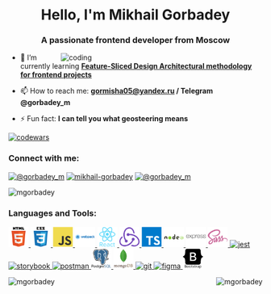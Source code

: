 <h1 align="center">Hello, I'm Mikhail Gorbadey</h1>
<h3 align="center">A passionate frontend developer from Moscow</h3>
<img align="right" alt="coding" width="400" src="https://c.tenor.com/2uyENRmiUt0AAAAC/coding.gif">

- 🌱 I’m currently learning [**Feature-Sliced Design Architectural methodology for frontend projects**](https://feature-sliced.design/)

- 📫 How to reach me: **gormisha05@yandex.ru / Telegram @gorbadey_m**

- ⚡ Fun fact: **I can tell you what geosteering means**


<a href="https://www.codewars.com/" target="blank"><img alt="codewars" src="https://www.codewars.com/users/mgorbadey/badges/large"></a>

<h3 align="left">Connect with me:</h3>
<p align="left">
<a href="https://t.me/gorbadey_m" target="_blank"><img align="center" src="https://upload.wikimedia.org/wikipedia/commons/thumb/8/83/Telegram_2019_Logo.svg/800px-Telegram_2019_Logo.svg.png" alt="@gorbadey_m" height="40" width="40" /></a>
<a href="https://linkedin.com/in/mikhail-gorbadey" target="_blank"><img align="center" src="https://raw.githubusercontent.com/rahuldkjain/github-profile-readme-generator/master/src/images/icons/Social/linked-in-alt.svg" alt="mikhail-gorbadey" height="40" width="40" /></a>
<a href="https://instagram.com/@gorbadey_m" target="_blank"><img align="center" src="https://raw.githubusercontent.com/rahuldkjain/github-profile-readme-generator/master/src/images/icons/Social/instagram.svg" alt="@gorbadey_m" height="40" width="40" /></a>
</p>

<p align="left"> <img src="https://komarev.com/ghpvc/?username=mgorbadey&label=Profile%20views&color=0e75b6&style=flat" alt="mgorbadey" /> </p>

<h3 align="left">Languages and Tools:</h3>
<p align="left"> <a href="https://www.w3.org/html/" target="_blank" rel="noreferrer"> <img src="https://raw.githubusercontent.com/devicons/devicon/master/icons/html5/html5-original-wordmark.svg" alt="html5" width="40" height="40"/> </a><a href="https://www.w3schools.com/css/" target="_blank" rel="noreferrer"> <img src="https://raw.githubusercontent.com/devicons/devicon/master/icons/css3/css3-original-wordmark.svg" alt="css3" width="40" height="40"/> </a><a href="https://developer.mozilla.org/en-US/docs/Web/JavaScript" target="_blank" rel="noreferrer"> <img src="https://raw.githubusercontent.com/devicons/devicon/master/icons/javascript/javascript-original.svg" alt="javascript" width="40" height="40"/> </a> <a href="https://webpack.js.org" target="_blank" rel="noreferrer"> <img src="https://raw.githubusercontent.com/devicons/devicon/d00d0969292a6569d45b06d3f350f463a0107b0d/icons/webpack/webpack-original-wordmark.svg" alt="webpack" width="40" height="40"/> </a> <a href="https://reactjs.org/" target="_blank" rel="noreferrer"> <img src="https://raw.githubusercontent.com/devicons/devicon/master/icons/react/react-original-wordmark.svg" alt="react" width="40" height="40"/> </a> <a href="https://redux.js.org" target="_blank" rel="noreferrer"> <img src="https://raw.githubusercontent.com/devicons/devicon/master/icons/redux/redux-original.svg" alt="redux" width="40" height="40"/> </a> <a href="https://www.typescriptlang.org/" target="_blank" rel="noreferrer"> <img src="https://raw.githubusercontent.com/devicons/devicon/master/icons/typescript/typescript-original.svg" alt="typescript" width="40" height="40"/> </a><a href="https://nodejs.org" target="_blank" rel="noreferrer"> <img src="https://raw.githubusercontent.com/devicons/devicon/master/icons/nodejs/nodejs-original-wordmark.svg" alt="nodejs" width="40" height="40"/> </a><a href="https://expressjs.com" target="_blank" rel="noreferrer"> <img src="https://raw.githubusercontent.com/devicons/devicon/master/icons/express/express-original-wordmark.svg" alt="express" width="40" height="40"/></a><a href="https://sass-lang.com" target="_blank" rel="noreferrer"> <img src="https://raw.githubusercontent.com/devicons/devicon/master/icons/sass/sass-original.svg" alt="sass" width="40" height="40"/> </a><a href="https://jestjs.io" target="_blank" rel="noreferrer"> <img src="https://www.vectorlogo.zone/logos/jestjsio/jestjsio-icon.svg" alt="jest" width="40" height="40"/> </a><a href="https://storybook.js.org/" target="_blank" rel="noreferrer"> <img src="https://duncanleung.com/static/4754115ddd48b63d252f8014e9a86177/92ab1/storybook.png" alt="storybook" width="40" height="40"/> </a><a href="https://postman.com" target="_blank" rel="noreferrer"> <img src="https://www.vectorlogo.zone/logos/getpostman/getpostman-icon.svg" alt="postman" width="40" height="40"/> </a> <a href="https://www.postgresql.org" target="_blank" rel="noreferrer"> <img src="https://raw.githubusercontent.com/devicons/devicon/master/icons/postgresql/postgresql-original-wordmark.svg" alt="postgresql" width="40" height="40"/> </a><a href="https://www.mongodb.com/" target="_blank" rel="noreferrer"> <img src="https://raw.githubusercontent.com/devicons/devicon/master/icons/mongodb/mongodb-original-wordmark.svg" alt="mongodb" width="40" height="40"/> </a> <a href="https://git-scm.com/" target="_blank" rel="noreferrer"> <img src="https://www.vectorlogo.zone/logos/git-scm/git-scm-icon.svg" alt="git" width="40" height="40"/> </a> <a href="https://www.figma.com/" target="_blank" rel="noreferrer"> <img src="https://www.vectorlogo.zone/logos/figma/figma-icon.svg" alt="figma" width="40" height="40"/> </a> <a href="https://getbootstrap.com" target="_blank" rel="noreferrer"> <img src="https://raw.githubusercontent.com/devicons/devicon/master/icons/bootstrap/bootstrap-plain-wordmark.svg" alt="bootstrap" width="40" height="40"/> </a></p>

<p><img align="left" src="https://github-readme-stats.vercel.app/api/top-langs?username=mgorbadey&show_icons=true&locale=en&layout=compact" alt="mgorbadey" /></p>

<p><img align="right" height="150" src="https://github-readme-streak-stats.herokuapp.com/?user=mgorbadey&" alt="mgorbadey" /></p>
